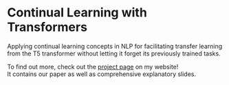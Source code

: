 # Continual Learning with Transformers
Applying continual learning concepts in NLP for facilitating transfer learning from the T5 transformer without letting it forget its previously trained tasks.

To find out more, check out the [project page](https://pranavbalaji.me/project/paraphrase-generator/) on my website!\
It contains our paper as well as comprehensive explanatory slides.
